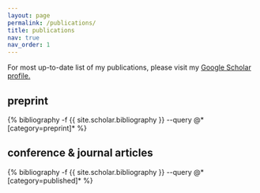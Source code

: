 ```yaml
---
layout: page
permalink: /publications/
title: publications
nav: true
nav_order: 1
---
```


<p>For most up-to-date list of my publications, please visit my <a href="https://scholar.google.com/citations?user=4-HhtdkAAAAJ&hl=en">Google Scholar profile.</a></p>

<!-- _pages/publications.md -->
<div class="publications">

<h2>preprint</h2>
{% bibliography -f {{ site.scholar.bibliography }} --query @*[category=preprint]* %}

<h2>conference &amp; journal articles</h2>
{% bibliography -f {{ site.scholar.bibliography }} --query @*[category=published]* %}

</div>

